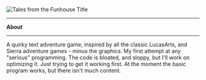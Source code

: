 
![Tales from the Funhouse Title](http://i.imgur.com/fRhsJNd.png)

***
**About**
***
A quirky text adventure game, inspired by all the classic LucasArts, and Sierra adventure games - minus the graphics. My first attempt at any "serious" programming. The code is bloated, and sloppy, but I'll work on optimizing it. Just trying to get it working first. At the moment the basic program works, but there isn't much content.

